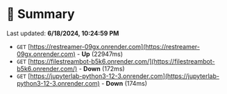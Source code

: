# 📖 Summary
Last updated: **6/18/2024, 10:24:59 PM**

- `GET` [https://restreamer-09gx.onrender.com](https://restreamer-09gx.onrender.com) - **Up** (22947ms)
- `GET` [https://filestreambot-b5k6.onrender.com/](https://filestreambot-b5k6.onrender.com/) - **Down** (172ms)
- `GET` [https://jupyterlab-python3-12-3.onrender.com](https://jupyterlab-python3-12-3.onrender.com) - **Down** (174ms)
